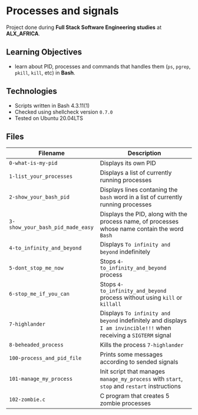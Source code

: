 # Processes and signals

Project done during **Full Stack Software Engineering studies** at **ALX_AFRICA**. 

## Learning Objectives
* learn about PID, processes and commands that handles them (`ps`, `pgrep`, `pkill`, `kill`, etc) in **Bash**.

## Technologies
* Scripts written in Bash 4.3.11(1)
* Checked using shellcheck version `0.7.0`
* Tested on Ubuntu 20.04LTS

## Files

| Filename | Description |
| -------- | ----------- |
| `0-what-is-my-pid` | Displays its own PID |
| `1-list_your_processes` | Displays a list of currently running processes |
| `2-show_your_bash_pid` | Displays lines contaning the `bash` word in a list of currently running processes |
| `3-show_your_bash_pid_made_easy` | Displays the PID, along with the process name, of processes whose name contain the word `Bash` |
| `4-to_infinity_and_beyond` | Displays `To infinity and beyond` indefinitely |
| `5-dont_stop_me_now` | Stops `4-to_infinity_and_beyond` process |
| `6-stop_me_if_you_can` | Stops `4-to_infinity_and_beyond` process without using `kill` or `killall` |
| `7-highlander` | Displays `To infinity and beyond` indefinitely and displays `I am invincible!!!` when receiving a `SIGTERM` signal |
| `8-beheaded_process` | Kills the process `7-highlander` |
| `100-process_and_pid_file` | Prints some messages according to sended signals |
| `101-manage_my_process` | Init script that manages `manage_my_process` with `start`, `stop` and `restart` instructions |
| `102-zombie.c` | C program that creates 5 zombie processes |
